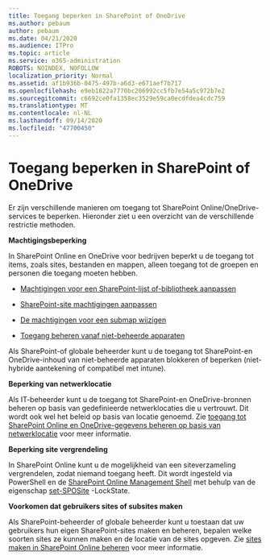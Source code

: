 ```yaml
---
title: Toegang beperken in SharePoint of OneDrive
ms.author: pebaum
author: pebaum
ms.date: 04/21/2020
ms.audience: ITPro
ms.topic: article
ms.service: o365-administration
ROBOTS: NOINDEX, NOFOLLOW
localization_priority: Normal
ms.assetid: af1b936b-0475-497b-a6d3-e671aef7b717
ms.openlocfilehash: e9eb1822a7770bc206992cc5fb7e54a5c972b7e2
ms.sourcegitcommit: c6692ce0fa1358ec3529e59ca0ecdfdea4cdc759
ms.translationtype: MT
ms.contentlocale: nl-NL
ms.lasthandoff: 09/14/2020
ms.locfileid: "47700450"
---
```

# <a name="restrict-access-in-sharepoint-or-onedrive"></a>Toegang beperken in SharePoint of OneDrive

Er zijn verschillende manieren om toegang tot SharePoint Online/OneDrive-services te beperken. Hieronder ziet u een overzicht van de verschillende restrictie methoden. 

**Machtigingsbeperking**

In SharePoint Online en OneDrive voor bedrijven beperkt u de toegang tot items, zoals sites, bestanden en mappen, alleen toegang tot de groepen en personen die toegang moeten hebben.

- [Machtigingen voor een SharePoint-lijst of-bibliotheek aanpassen](https://support.office.com/article/Customize-permissions-for-a-SharePoint-list-or-library-02d770f3-59eb-4910-a608-5f84cc297782)

- [SharePoint-site machtigingen aanpassen](https://docs.microsoft.com/sharepoint/customize-sharepoint-site-permissions)

- [De machtigingen voor een submap wijzigen](https://support.office.com/article/Change-the-permissions-on-a-subfolder-5427BD7C-F20A-4F75-8CF2-5359DD45A1A6)

- [Toegang beheren vanaf niet-beheerde apparaten](https://docs.microsoft.com/sharepoint/control-access-from-unmanaged-devices)

Als SharePoint-of globale beheerder kunt u de toegang tot SharePoint-en OneDrive-inhoud van niet-beheerde apparaten blokkeren of beperken (niet-hybride aantekening of compatibel met intune).

**Beperking van netwerklocatie**

Als IT-beheerder kunt u de toegang tot SharePoint-en OneDrive-bronnen beheren op basis van gedefinieerde netwerklocaties die u vertrouwt. Dit wordt ook wel het beleid op basis van locatie genoemd. Zie [toegang tot SharePoint Online en OneDrive-gegevens beheren op basis van netwerklocatie](https://docs.microsoft.com/sharepoint/control-access-based-on-network-location) voor meer informatie.

**Beperking site vergrendeling** 

In SharePoint Online kunt u de mogelijkheid van een siteverzameling vergrendelen, zodat niemand toegang heeft. Dit wordt ingesteld via PowerShell en de [SharePoint Online Management Shell](https://docs.microsoft.com/powershell/sharepoint/sharepoint-online/connect-sharepoint-online?view=sharepoint-ps) met behulp van de eigenschap [set-SPOSite](https://docs.microsoft.com/powershell/module/sharepoint-online/set-sposite?view=sharepoint-ps) -LockState.

**Voorkomen dat gebruikers sites of subsites maken**

Als SharePoint-beheerder of globale beheerder kunt u toestaan dat uw gebruikers hun eigen SharePoint-sites maken en beheren, bepalen welke soorten sites ze kunnen maken en de locatie van de sites opgeven. Zie [sites maken in SharePoint Online beheren](https://docs.microsoft.com/sharepoint/manage-site-creation) voor meer informatie.

